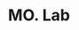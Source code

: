 ---
title: "MO. Lab"
description: "MO. Lab"
layout: shop
keywords:
  - 美食競賽
  - 台灣美食
  - 美食精選
datePublished: "2025-06-30"
dateModified: "2025-07-07"
city: "台南市"
district: "北區"
address: "台南市北區崇安街30號"
phone: ""
geo: "23.0001505084149, 120.20624616196787"
google_map: "https://maps.app.goo.gl/RhN1wATgAxmJVW2y9"
footinder: "https://footinder.com.tw/%e5%8f%b0%e5%8d%97%e5%b8%82%e5%8c%97%e5%8d%80/2260/"
official: ""
award:
  - name: "500盤"
    year: "2024"
    entries:
      - dishes:
          - "手作Tortellini"

---